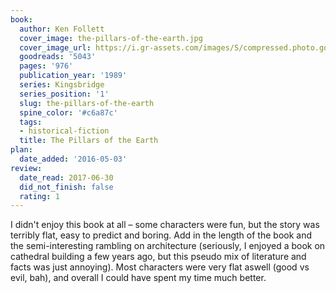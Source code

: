 ```yaml
---
book:
  author: Ken Follett
  cover_image: the-pillars-of-the-earth.jpg
  cover_image_url: https://i.gr-assets.com/images/S/compressed.photo.goodreads.com/books/1576956100l/5043._SX98_.jpg
  goodreads: '5043'
  pages: '976'
  publication_year: '1989'
  series: Kingsbridge
  series_position: '1'
  slug: the-pillars-of-the-earth
  spine_color: '#c6a87c'
  tags:
  - historical-fiction
  title: The Pillars of the Earth
plan:
  date_added: '2016-05-03'
review:
  date_read: 2017-06-30
  did_not_finish: false
  rating: 1
---
```


I didn't enjoy this book at all – some characters were fun, but the story was terribly flat, easy to predict and boring. Add in the length of the book and the semi-interesting rambling on architecture (seriously, I enjoyed a book on cathedral building a few years ago, but this pseudo mix of literature and facts was just annoying). Most characters were very flat aswell (good vs evil, bah), and overall I could have spent my time much better.
